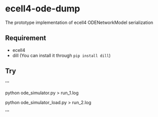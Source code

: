 # ecell4-ode-dump

The prototype implementation of ecell4 ODENetworkModel serialization

## Requirement
* ecell4 
* dill (You can install it through `pip install dill`)

## Try
'''

python ode_simulator.py > run_1.log

python ode_simulator_load.py > run_2.log

'''

